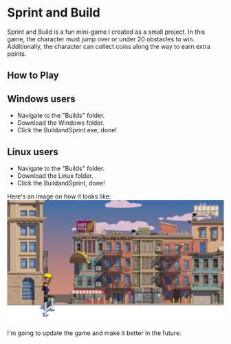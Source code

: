 # Sprint and Build

Sprint and Build is a fun mini-game I created as a small project. In this game, the character must jump over or under 20 obstacles to win. Additionally, the character can collect coins along the way to earn extra points.

## How to Play

## Windows users

- Navigate to the "Builds" folder.
- Download the Windows folder.
- Click the BuildandSprint.exe, done!

## Linux users

- Navigate to the "Builds" folder.
- Download the Linux folder.
- Click the BuildandSprint, done!

Here's an image on how it looks like:![Alt text](photo.png)

I'm going to update the game and make it better in the future.